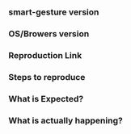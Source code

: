 <!--
Thank you for contributing! Please carefully read the following before opening your issue.
 -->

### smart-gesture version
<!-- 1.0.0 -->

### OS/Browers version
<!-- macOS/Chrome 53 -->

### Reproduction Link
<!-- A minimal JSBin, JSFiddle, Codepen, or a GitHub repository that can reproduce the bug. -->

### Steps to reproduce

### What is Expected?

### What is actually happening?
